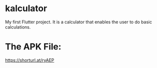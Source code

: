 # kalculator

My first Flutter project.
It is a calculator that enables the user to do basic calculations.
# The APK File:
https://shorturl.at/ryAEP
